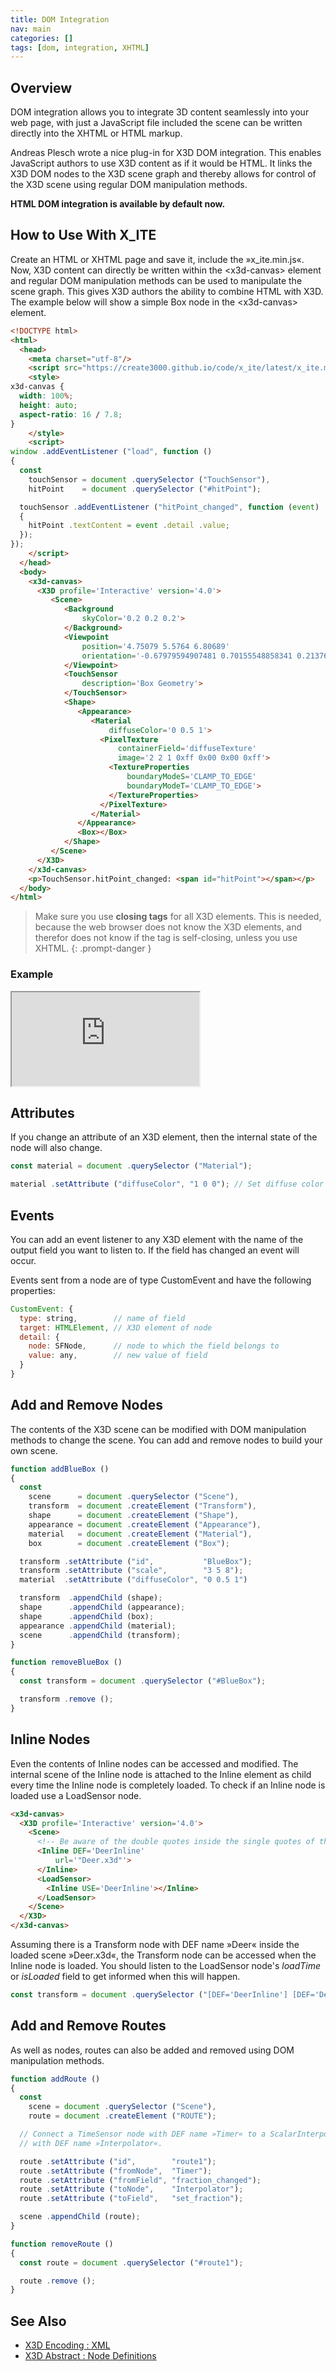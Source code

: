 ```yaml
---
title: DOM Integration
nav: main
categories: []
tags: [dom, integration, XHTML]
---
```

## Overview

DOM integration allows you to integrate 3D content seamlessly into your web page, with just a JavaScript file included the scene can be written directly into the XHTML or HTML markup.

Andreas Plesch wrote a nice plug-in for X3D DOM integration. This enables JavaScript authors to use X3D content as if it would be HTML. It links the X3D DOM nodes to the X3D scene graph and thereby allows for control of the X3D scene using regular DOM manipulation methods.

**HTML DOM integration is available by default now.**

## How to Use With X_ITE

Create an HTML or XHTML page and save it, include the »x_ite.min.js«. Now, X3D content can directly be written within the \<x3d-canvas\> element and regular DOM manipulation methods can be used to manipulate the scene graph. This gives X3D authors the ability to combine HTML with X3D. The example below will show a simple Box node in the \<x3d-canvas\> element.

```html
<!DOCTYPE html>
<html>
  <head>
    <meta charset="utf-8"/>
    <script src="https://create3000.github.io/code/x_ite/latest/x_ite.min.js"></script>
    <style>
x3d-canvas {
  width: 100%;
  height: auto;
  aspect-ratio: 16 / 7.8;
}
    </style>
    <script>
window .addEventListener ("load", function ()
{
  const
    touchSensor = document .querySelector ("TouchSensor"),
    hitPoint    = document .querySelector ("#hitPoint");

  touchSensor .addEventListener ("hitPoint_changed", function (event)
  {
    hitPoint .textContent = event .detail .value;
  });
});
    </script>
  </head>
  <body>
    <x3d-canvas>
      <X3D profile='Interactive' version='4.0'>
         <Scene>
            <Background
                skyColor='0.2 0.2 0.2'>
            </Background>
            <Viewpoint
                position='4.75079 5.5764 6.80689'
                orientation='-0.67979594907481 0.70155548858341 0.2137694179717 0.842769006819'>
            </Viewpoint>
            <TouchSensor
                description='Box Geometry'>
            </TouchSensor>
            <Shape>
               <Appearance>
                  <Material
                      diffuseColor='0 0.5 1'>
                    <PixelTexture
                        containerField='diffuseTexture'
                        image='2 2 1 0xff 0x00 0x00 0xff'>
                      <TextureProperties
                          boundaryModeS='CLAMP_TO_EDGE'
                          boundaryModeT='CLAMP_TO_EDGE'>
                      </TextureProperties>
                    </PixelTexture>
                  </Material>
               </Appearance>
               <Box></Box>
            </Shape>
         </Scene>
      </X3D>
    </x3d-canvas>
    <p>TouchSensor.hitPoint_changed: <span id="hitPoint"></span></p>
  </body>
</html>
```

>Make sure you use **closing tags** for all X3D elements. This is needed, because the web browser does not know the X3D elements, and therefor does not know if the tag is self-closing, unless you use XHTML.
{: .prompt-danger }

### Example

<iframe src="https://create3000.github.io/media/x_ite/dom-integration/box.html"></iframe>

## Attributes

If you change an attribute of an X3D element, then the internal state of the node will also change.

```js
const material = document .querySelector ("Material");

material .setAttribute ("diffuseColor", "1 0 0"); // Set diffuse color to red.
```

## Events

You can add an event listener to any X3D element with the name of the output field you want to listen to. If the field has changed an event will occur.

Events sent from a node are of type CustomEvent and have the following properties:

```js
CustomEvent: {
  type: string,        // name of field
  target: HTMLElement, // X3D element of node
  detail: {
    node: SFNode,      // node to which the field belongs to
    value: any,        // new value of field
  }
}
```

## Add and Remove Nodes

The contents of the X3D scene can be modified with DOM manipulation methods to change the scene. You can add and remove nodes to build your own scene.

```js
function addBlueBox ()
{
  const
    scene      = document .querySelector ("Scene"),
    transform  = document .createElement ("Transform"),
    shape      = document .createElement ("Shape"),
    appearance = document .createElement ("Appearance"),
    material   = document .createElement ("Material"),
    box        = document .createElement ("Box");

  transform .setAttribute ("id",           "BlueBox");
  transform .setAttribute ("scale",        "3 5 8");
  material  .setAttribute ("diffuseColor", "0 0.5 1")

  transform  .appendChild (shape);
  shape      .appendChild (appearance);
  shape      .appendChild (box);
  appearance .appendChild (material);
  scene      .appendChild (transform);
}

function removeBlueBox ()
{
  const transform = document .querySelector ("#BlueBox");

  transform .remove ();
}
```

## Inline Nodes

Even the contents of Inline nodes can be accessed and modified. The internal scene of the Inline node is attached to the Inline element as child every time the Inline node is completely loaded. To check if an Inline node is loaded use a LoadSensor node.

```html
<x3d-canvas>
  <X3D profile='Interactive' version='4.0'>
    <Scene>
      <!-- Be aware of the double quotes inside the single quotes of the url attribute, because it is an MFString field. -->
      <Inline DEF='DeerInline'
          url='"Deer.x3d"'>
      </Inline>
      <LoadSensor>
        <Inline USE='DeerInline'></Inline>
      </LoadSensor>
    </Scene>
  </X3D>
</x3d-canvas>
```

Assuming there is a Transform node with DEF name »Deer« inside the loaded scene »Deer.x3d«, the Transform node can be accessed when the Inline node is loaded. You should listen to the LoadSensor node's *loadTime* or *isLoaded* field to get informed when this will happen.

```js
const transform = document .querySelector ("[DEF='DeerInline'] [DEF='Deer']");
```

## Add and Remove Routes

As well as nodes, routes can also be added and removed using DOM manipulation methods.

```js
function addRoute ()
{
  const
    scene = document .querySelector ("Scene"),
    route = document .createElement ("ROUTE");

  // Connect a TimeSensor node with DEF name »Timer« to a ScalarInterpolator node
  // with DEF name »Interpolator«.

  route .setAttribute ("id",        "route1");
  route .setAttribute ("fromNode",  "Timer");
  route .setAttribute ("fromField", "fraction_changed");
  route .setAttribute ("toNode",    "Interpolator");
  route .setAttribute ("toField",   "set_fraction");

  scene .appendChild (route);
}

function removeRoute ()
{
  const route = document .querySelector ("#route1");

  route .remove ();
}
```

## See Also

* [X3D Encoding : XML](https://www.web3d.org/documents/specifications/19776-1/V3.3/index.html)
* [X3D Abstract : Node Definitions](https://www.web3d.org/documents/specifications/19775-1/V4.0/index.html)
